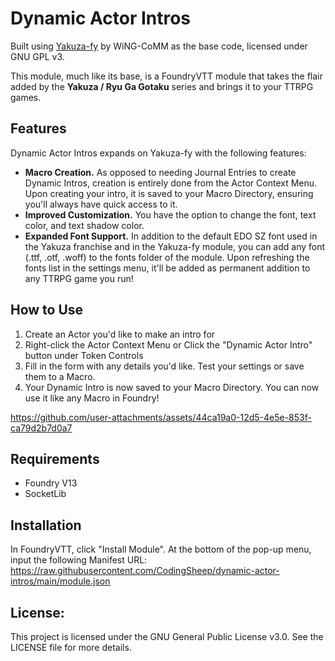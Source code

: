 # Dynamic Actor Intros

Built using [Yakuza-fy](https://github.com/WiNG-CoMM/yakuza-fy) by WiNG-CoMM as the base code, licensed under GNU GPL v3.

This module, much like its base, is a FoundryVTT module that takes the flair added by the **Yakuza / Ryu Ga Gotaku** series and brings it to your TTRPG games.

## Features
Dynamic Actor Intros expands on Yakuza-fy with the following features:
- **Macro Creation.** As opposed to needing Journal Entries to create Dynamic Intros, creation is entirely done from the Actor Context Menu. Upon creating your intro, it is saved to your Macro Directory, ensuring you'll always have quick access to it.
- **Improved Customization.** You have the option to change the font, text color, and text shadow color.
- **Expanded Font Support.** In addition to the default EDO SZ font used in the Yakuza franchise and in the Yakuza-fy module, you can add any font (.ttf, .otf, .woff) to the fonts folder of the module. Upon refreshing the fonts list in the settings menu, it'll be added as permanent addition to any TTRPG game you run!

## How to Use
1) Create an Actor you'd like to make an intro for
2) Right-click the Actor Context Menu or Click the "Dynamic Actor Intro" button under Token Controls
3) Fill in the form with any details you'd like. Test your settings or save them to a Macro.
4) Your Dynamic Intro is now saved to your Macro Directory. You can now use it like any Macro in Foundry!
   
https://github.com/user-attachments/assets/44ca19a0-12d5-4e5e-853f-ca79d2b7d0a7

## Requirements
- Foundry V13
- SocketLib

## Installation
In FoundryVTT, click "Install Module". At the bottom of the pop-up menu, input the following Manifest URL: https://raw.githubusercontent.com/CodingSheep/dynamic-actor-intros/main/module.json

## License:
This project is licensed under the GNU General Public License v3.0. See the LICENSE file for more details.
